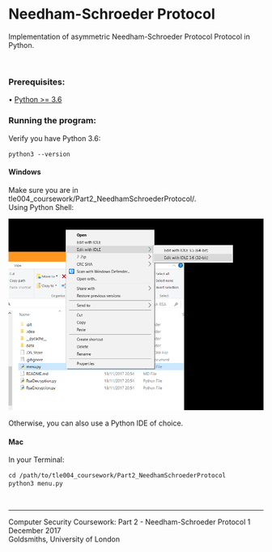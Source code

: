 # Needham-Schroeder Protocol
Implementation of asymmetric Needham-Schroeder Protocol Protocol in Python.

<br>

### Prerequisites:
• [Python >= 3.6](https://www.python.org/downloads/)

### Running the program:
Verify you have Python 3.6:
```
python3 --version
```

#### Windows
Make sure you are in tle004_coursework/Part2_NeedhamSchroederProtocol/.  
Using Python Shell:

![screenshot](/data/screenshots/windows.PNG)

Otherwise, you can also use a Python IDE of choice.

#### Mac
In your Terminal:  
```
cd /path/to/tle004_coursework/Part2_NeedhamSchroederProtocol
python3 menu.py
```
<br>

---
Computer Security Coursework: Part 2 - Needham-Schroeder Protocol
1 December 2017  
Goldsmiths, University of London
